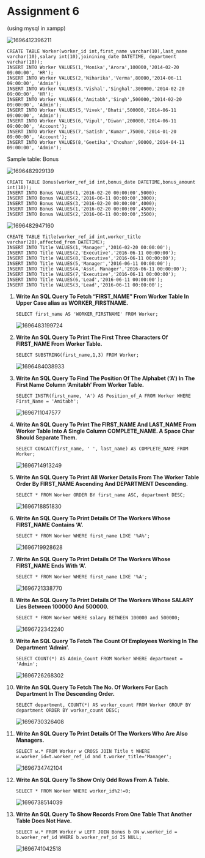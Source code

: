 # Assignment 6

(using mysql in xampp)

![1696412396211](image/assignment6/1696412396211.png)

```
CREATE TABLE Worker(worker_id int,first_name varchar(10),last_name varchar(10),salary int(10),joinining_date DATETIME, department varchar(10));
INSERT INTO Worker VALUES(1,'Monika','Arora',100000,'2014-02-20 09:00:00', 'HR');
INSERT INTO Worker VALUES(2,'Niharika','Verma',80000,'2014-06-11 09:00:00', 'Admin');
INSERT INTO Worker VALUES(3,'Vishal','Singhal',300000,'2014-02-20 09:00:00', 'HR');
INSERT INTO Worker VALUES(4,'Amitabh','Singh',500000,'2014-02-20 09:00:00', 'Admin');
INSERT INTO Worker VALUES(5,'Vivek','Bhati',500000,'2014-06-11 09:00:00', 'Admin');
INSERT INTO Worker VALUES(6,'Vipul','Diwan',200000,'2014-06-11 09:00:00', 'Account');
INSERT INTO Worker VALUES(7,'Satish','Kumar',75000,'2014-01-20 09:00:00', 'Account');
INSERT INTO Worker VALUES(8,'Geetika','Chouhan',90000,'2014-04-11 09:00:00', 'Admin');
```

Sample table: Bonus

![1696482929139](image/assignment6/1696482929139.png)

```
CREATE TABLE Bonus(worker_ref_id int,bonus_date DATETIME,bonus_amount int(10));
INSERT INTO Bonus VALUES(1,'2016-02-20 00:00:00',5000);
INSERT INTO Bonus VALUES(2,'2016-06-11 00:00:00',3000);
INSERT INTO Bonus VALUES(3,'2016-02-20 00:00:00',4000);
INSERT INTO Bonus VALUES(1,'2016-02-20 00:00:00',4500);
INSERT INTO Bonus VALUES(2,'2016-06-11 00:00:00',3500);
```

![1696482947160](image/assignment6/1696482947160.png)

```
CREATE TABLE Title(worker_ref_id int,worker_title varchar(20),affected_from DATETIME);
INSERT INTO Title VALUES(1,'Manager','2016-02-20 00:00:00');
INSERT INTO Title VALUES(2,'Executive','2016-06-11 00:00:00');
INSERT INTO Title VALUES(8,'Executive','2016-06-11 00:00:00');
INSERT INTO Title VALUES(5,'Manager','2016-06-11 00:00:00');
INSERT INTO Title VALUES(4,'Asst. Manager','2016-06-11 00:00:00');
INSERT INTO Title VALUES(7,'Executive','2016-06-11 00:00:00');
INSERT INTO Title VALUES(6,'Lead','2016-06-11 00:00:00');
INSERT INTO Title VALUES(3,'Lead','2016-06-11 00:00:00');
```

1. **Write An SQL Query To Fetch “FIRST_NAME” From Worker Table In Upper Case alias as WORKER_FIRSTNAME.**

   ```
   SELECT first_name AS 'WORKER_FIRSTNAME' FROM Worker;
   ```
   ![1696483199724](image/assignment6/1696483199724.png)
2. **Write An SQL Query To Print The First Three Characters Of FIRST_NAME From Worker Table.**

   ```
   SELECT SUBSTRING(first_name,1,3) FROM Worker;
   ```
   ![1696484038933](image/assignment6/1696484038933.png)
3. **Write An SQL Query To Find The Position Of The Alphabet (‘A’) In The First Name Column ‘Amitabh’ From Worker Table.**

   ```
   SELECT INSTR(first_name, 'A') AS Position_of_A FROM Worker WHERE First_Name = 'Amitabh';
   ```
   ![1696711047577](image/assignment6/1696711047577.png)
4. **Write An SQL Query To Print The FIRST_NAME And LAST_NAME From Worker Table Into A Single Column COMPLETE_NAME. A Space Char Should Separate Them.**

   ```
   SELECT CONCAT(first_name, ' ', last_name) AS COMPLETE_NAME FROM Worker;
   ```
   ![1696714913249](image/assignment6/1696714913249.png)
5. **Write An SQL Query To Print All Worker Details From The Worker Table Order By FIRST_NAME Ascending And DEPARTMENT Descending.**

   ```
   SELECT * FROM Worker ORDER BY first_name ASC, department DESC;
   ```
   ![1696718851830](image/assignment6/1696718851830.png)
6. **Write An SQL Query To Print Details Of The Workers Whose FIRST_NAME Contains ‘A’.**

   ```
   SELECT * FROM Worker WHERE first_name LIKE '%A%';
   ```
   ![1696719928628](image/assignment6/1696719928628.png)
7. **Write An SQL Query To Print Details Of The Workers Whose FIRST_NAME Ends With ‘A’.**

   ```
   SELECT * FROM Worker WHERE first_name LIKE '%A';
   ```
   ![1696721338770](image/assignment6/1696721338770.png)
8. **Write An SQL Query To Print Details Of The Workers Whose SALARY Lies Between 100000 And 500000.**

   ```
   SELECT * FROM Worker WHERE salary BETWEEN 100000 and 500000;
   ```
   ![1696722342240](image/assignment6/1696722342240.png)
9. **Write An SQL Query To Fetch The Count Of Employees Working In The Department ‘Admin’.**

   ```
   SELECT COUNT(*) AS Admin_Count FROM Worker WHERE department = 'Admin';
   ```
   ![1696726268302](image/assignment6/1696726268302.png)
10. **Write An SQL Query To Fetch The No. Of Workers For Each Department In The Descending Order.**

    ```
    SELECT department, COUNT(*) AS worker_count FROM Worker GROUP BY department ORDER BY worker_count DESC;
    ```
    ![1696730326408](image/assignment6/1696730326408.png)
11. **Write An SQL Query To Print Details Of The Workers Who Are Also Managers.**

    ```
    SELECT w.* FROM Worker w CROSS JOIN Title t WHERE w.worker_id=t.worker_ref_id and t.worker_title='Manager';
    ```
    ![1696734742104](image/assignment6/1696734742104.png)
12. **Write An SQL Query To Show Only Odd Rows From A Table.**

    ```
    SELECT * FROM Worker WHERE worker_id%2!=0;
    ```
    ![1696738514039](image/assignment6/1696738514039.png)
13. **Write An SQL Query To Show Records From One Table That Another Table Does Not Have.**

    ```
    SELECT w.* FROM Worker w LEFT JOIN Bonus b ON w.worker_id = b.worker_ref_id WHERE b.worker_ref_id IS NULL;
    ```
    ![1696741042518](image/assignment6/1696741042518.png)
